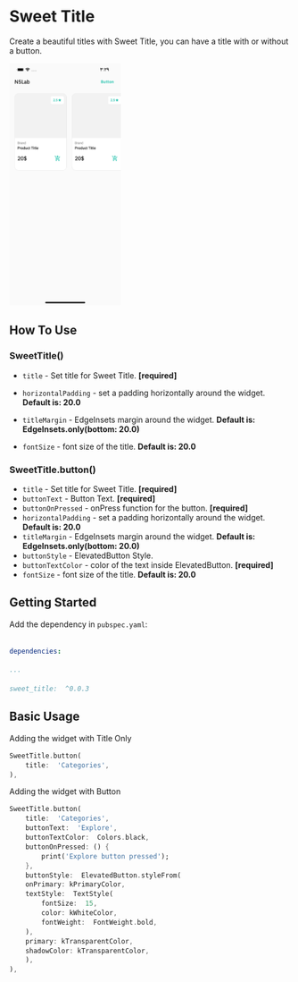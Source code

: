 #  Sweet Title

Create a beautiful titles with Sweet Title, you can have a title with or without a button.

<img    width="200" src="https://github.com/nasserhajlawi/sweet_title/blob/main/example.png?raw=true">

##  How To Use

###  SweetTitle()

-  `title` - Set title for Sweet Title. **[required]**

-  `horizontalPadding` - set a padding horizontally around the widget. **Default is: 20.0**

-  `titleMargin` - EdgeInsets margin around the widget. **Default is: EdgeInsets.only(bottom:  20.0)**

-  `fontSize` - font size of the title. **Default is: 20.0**


###  SweetTitle.button()

-  `title` - Set title for Sweet Title. **[required]**
-  `buttonText` - Button Text. **[required]**
-  `buttonOnPressed` - onPress function for the button. **[required]**
-  `horizontalPadding` - set a padding horizontally around the widget. **Default is: 20.0**
-  `titleMargin` - EdgeInsets margin around the widget. **Default is: EdgeInsets.only(bottom:  20.0)**
-  `buttonStyle` - ElevatedButton Style.
-  `buttonTextColor` - color of the text inside ElevatedButton. **[required]**
- `fontSize` - font size of the title. **Default is: 20.0**

  

##  Getting Started

  

Add the dependency in `pubspec.yaml`:

  

```yaml

dependencies:

...

sweet_title:  ^0.0.3

```

  

##  Basic Usage

Adding the widget with Title Only
```dart
SweetTitle.button(
	title:  'Categories',
),

```
Adding the widget with Button
```dart
SweetTitle.button(
	title:  'Categories',
	buttonText:  'Explore',
	buttonTextColor:  Colors.black,
	buttonOnPressed: () {
		print('Explore button pressed');
	},
	buttonStyle:  ElevatedButton.styleFrom(
	onPrimary: kPrimaryColor,
	textStyle:  TextStyle(
		fontSize:  15,
		color: kWhiteColor,
		fontWeight:  FontWeight.bold,
	),
	primary: kTransparentColor,
	shadowColor: kTransparentColor,
	),
),

```